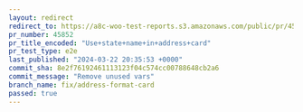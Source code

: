 ```yaml
---
layout: redirect
redirect_to: https://a8c-woo-test-reports.s3.amazonaws.com/public/pr/45852/e2e/index.html
pr_number: 45852
pr_title_encoded: "Use+state+name+in+address+card"
pr_test_type: e2e
last_published: "2024-03-22 20:35:53 +0000"
commit_sha: 8e2f76192461113123f04c574cc00788648cb2a6
commit_message: "Remove unused vars"
branch_name: fix/address-format-card
passed: true
---
```

